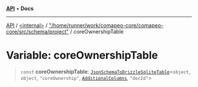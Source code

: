 [**API**](../../../../README.md) • **Docs**

***

[API](../../../../README.md) / [\<internal\>](../../../README.md) / ["/home/runner/work/comapeo-core/comapeo-core/src/schema/project"](../README.md) / coreOwnershipTable

# Variable: coreOwnershipTable

> `const` **coreOwnershipTable**: [`JsonSchemaToDrizzleSqliteTable`](../../../type-aliases/JsonSchemaToDrizzleSqliteTable.md)\<`object`, `object`, `"coreOwnership"`, [`AdditionalColumns`](../../../type-aliases/AdditionalColumns.md), `"docId"`\>
